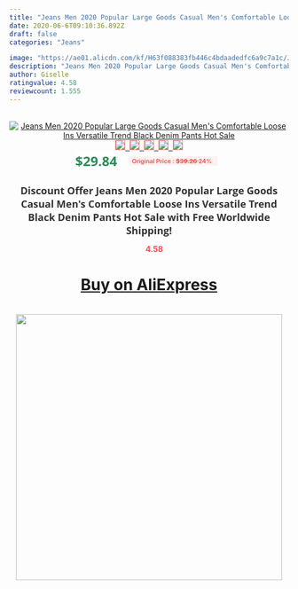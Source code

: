 ```yaml
---
title: "Jeans Men 2020 Popular Large Goods Casual Men's Comfortable Loose Ins Versatile Trend Black Denim Pants Hot Sale"
date: 2020-06-6T09:10:36.892Z
draft: false
categories: "Jeans"

image: "https://ae01.alicdn.com/kf/H63f088383fb446c4bdaadedfc6a9c7a1c/Jeans-Men-2020-Popular-Large-Goods-Casual-Men-s-Comfortable-Loose-Ins-Versatile-Trend-Black-Denim.jpg"
description: "Jeans Men 2020 Popular Large Goods Casual Men's Comfortable Loose Ins Versatile Trend Black Denim Pants Hot Sale"
author: Giselle
ratingvalue: 4.58
reviewcount: 1.555
---
```

<br>
<div style="text-align: center;">
<a href="https://s.click.aliexpress.com/e/_AWQH4Z" target="_blank" rel="nofollow noopener noreferrer"><img alt="Jeans Men 2020 Popular Large Goods Casual Men's Comfortable Loose Ins Versatile Trend Black Denim Pants Hot Sale" class="magnifier-image" src="https://ae01.alicdn.com/kf/H63f088383fb446c4bdaadedfc6a9c7a1c/Jeans-Men-2020-Popular-Large-Goods-Casual-Men-s-Comfortable-Loose-Ins-Versatile-Trend-Black-Denim.jpg_640x640.jpg">
<br>
<img style="border:1px solid salmon" src="https://ae01.alicdn.com/kf/H63f088383fb446c4bdaadedfc6a9c7a1c/Jeans-Men-2020-Popular-Large-Goods-Casual-Men-s-Comfortable-Loose-Ins-Versatile-Trend-Black-Denim.jpg_120x120.jpg">&nbsp;&nbsp;<img style="border:1px solid salmon" src="https://ae01.alicdn.com/kf/H229d37ad512e49cc810c2eec1e4dcb41z/Jeans-Men-2020-Popular-Large-Goods-Casual-Men-s-Comfortable-Loose-Ins-Versatile-Trend-Black-Denim.jpg_120x120.jpg">&nbsp;&nbsp;<img style="border:1px solid salmon" src="https://ae01.alicdn.com/kf/H5cc70876ad164c909482dff6d0374f507/Jeans-Men-2020-Popular-Large-Goods-Casual-Men-s-Comfortable-Loose-Ins-Versatile-Trend-Black-Denim.jpg_120x120.jpg">&nbsp;&nbsp;<img style="border:1px solid salmon" src="https://ae01.alicdn.com/kf/H2bce4a6d853746f6a1d81cd4227e46c3h/Jeans-Men-2020-Popular-Large-Goods-Casual-Men-s-Comfortable-Loose-Ins-Versatile-Trend-Black-Denim.jpg_120x120.jpg">&nbsp;&nbsp;<img style="border:1px solid salmon" src="https://ae01.alicdn.com/kf/He8eea310e5344ec39949f57dc7458f4do/Jeans-Men-2020-Popular-Large-Goods-Casual-Men-s-Comfortable-Loose-Ins-Versatile-Trend-Black-Denim.jpg_120x120.jpg"></a></div><br0>
<div style="text-align: center;"><span style="background-color: white; border: 0px; box-sizing: border-box; color: seagreen; display: inline-block; font-family: &quot;open sans&quot; , &quot;arial&quot; , &quot;helvetica&quot; , sans-serif , &quot;heiti&quot;; font-size: 24px; font-stretch: inherit; font-weight: 700; line-height: inherit; margin: 0px 10px 0px 0px; padding: 0px; vertical-align: middle;">$29.84 </span>
<span style="background: rgb(255 , 241 , 241); border-radius: 3px; border: 0px; box-sizing: border-box; color: #ff4747; display: inline-block; font-family: inherit; font-size: 12px; font-stretch: inherit; font-style: inherit; font-variant: inherit; font-weight: 600; line-height: inherit; margin: 0px; padding: 2px 5px; transform: scale(0.9); vertical-align: middle;">Original Price : <b style="text-decoration: line-through;">$39.26 </b> 24%&nbsp;&nbsp;</span></div>
<h1 style="color: #333333; display: inline-block; font-family: &quot;open sans&quot; , &quot;arial&quot; , &quot;helvetica&quot; , sans-serif , &quot;heiti&quot;; font-size: 18px; font-stretch: inherit; font-weight: 700; text-align: center;">Discount Offer Jeans Men 2020 Popular Large Goods Casual Men's Comfortable Loose Ins Versatile Trend Black Denim Pants Hot Sale with Free Worldwide Shipping!</h1>
<div style="color: #ff4747; text-align: center;">
<img src="https://4.bp.blogspot.com/-M0ZcTcb-5uY/XleCXlxnR4I/AAAAAAAAAEc/OrjgMkXV1oMQFaCRZj5HQwOCBcu3w1FegCPcBGAYYCw/s1600/star.png" style="height: 15px;">&nbsp;<b>4.58</b></div>
<div class="button_cont" align="center"><a class="buynow_a" href="https://s.click.aliexpress.com/e/_AWQH4Z" target="_blank" rel="nofollow noopener noreferrer"><H1>Buy on AliExpress</H1></a></div><br>
<div class="separator" style="clear: both; text-align: center;">
<img src="https://lh3.googleusercontent.com/-pTy5HemUv9M/XlePHvY0dAI/AAAAAAAAAE4/0nX5iRUoIWY8eMW9Dpxeirr157OZliDIgCLcBGAsYHQ/s1600/badge.gif" width="480">
</div>
